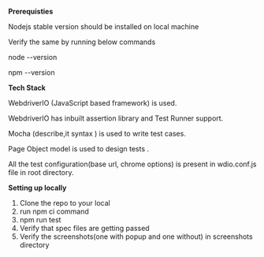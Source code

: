**Prerequisties**

Nodejs stable version should be installed on local machine

Verify the same by running below commands

node --version

npm --version


**Tech Stack**

WebdriverIO (JavaScript based framework) is used.

WebdriverIO has inbuilt assertion library and Test Runner support.

Mocha (describe,it syntax ) is used to write test cases.

Page Object model is used to design tests .

All the test configuration(base url, chrome options) is present in wdio.conf.js file in root directory.


**Setting up locally**

1) Clone the repo to your local
2) run npm ci command
3) npm run test
4) Verify that spec files are getting passed
5) Verify the screenshots(one with popup and one without) in screenshots directory
